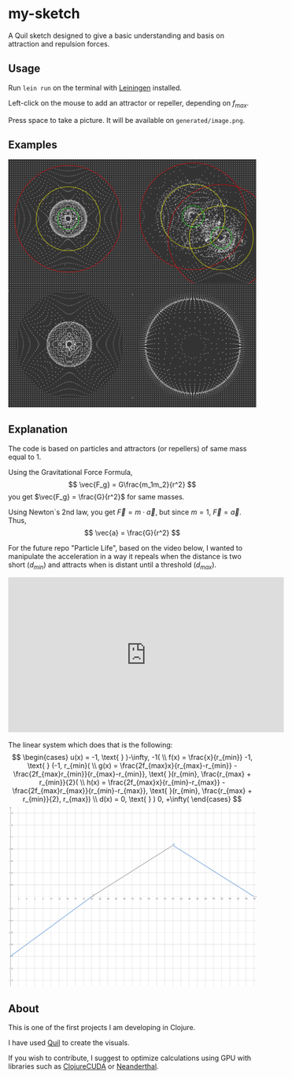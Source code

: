 # my-sketch

A Quil sketch designed to give a basic understanding and basis on attraction and repulsion forces.

## Usage

Run `lein run` on the terminal with [Leiningen](https://leiningen.org/) installed.

Left-click on the mouse to add an attractor or repeller, depending on $f_{max}$.

Press space to take a picture. It will be available on `generated/image.png`.

## Examples

![Code examples](image.png)

## Explanation
The code is based on particles and attractors (or repellers) of same mass equal to 1. 

Using the Gravitational Force Formula,
$$
\vec{F_g} = G\frac{m_1m_2}{r^2}
$$
you get $\vec{F_g} = \frac{G}{r^2}$ for same masses.

Using Newton`s 2nd law, you get $\vec{F} = m \cdot \vec{a}$, but since $m = 1$, $\vec{F} = \vec{a}$.
Thus,
$$
\vec{a} = \frac{G}{r^2}
$$

For the future repo "Particle Life", based on the video below, I wanted to manipulate the acceleration in a way it repeals when the distance is two short ($d_{min}$) and attracts when is distant until a threshold ($d_{max}$).

<iframe width="560" height="315" src="https://www.youtube.com/embed/p4YirERTVF0" title="YouTube video player" frameborder="0" allow="accelerometer; autoplay; clipboard-write; encrypted-media; gyroscope; picture-in-picture; web-share" allowfullscreen></iframe>

The linear system which does that is the following:
$$
\begin{cases}
u(x) = -1, \text{ } )-\infty, -1( \\
f(x) = \frac{x}{r_{min}} -1, \text{ } (-1, r_{min}( \\
g(x) = \frac{2f_{max}x}{r_{max}-r_{min}} - \frac{2f_{max}r_{min}}{r_{max}-r_{min}}, \text{ }(r_{min}, \frac{r_{max} + r_{min}}{2}( \\
h(x) = \frac{2f_{max}x}{r_{min}-r_{max}} - \frac{2f_{max}r_{max}}{r_{min}-r_{max}}, \text{ }(r_{min}, \frac{r_{max} + r_{min}}{2}, r_{max}) \\
d(x) = 0, \text{ } ) 0, +\infty(
\end{cases}
$$
![Linear system](function.png)

## About

This is one of the first projects I am developing in Clojure. 

I have used [Quil](http://quil.info/) to create the visuals.

If you wish to contribute, I suggest to optimize calculations using GPU with libraries such as [ClojureCUDA](https://clojurecuda.uncomplicate.org/) or [Neanderthal](https://neanderthal.uncomplicate.org/).